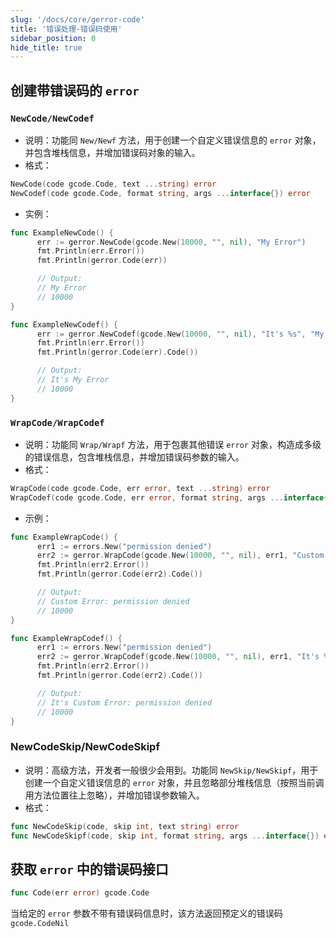 ```yaml
---
slug: '/docs/core/gerror-code'
title: '错误处理-错误码使用'
sidebar_position: 0
hide_title: true
---
```


## 创建带错误码的 `error`

### `NewCode/NewCodef`

- 说明：功能同 `New/Newf` 方法，用于创建一个自定义错误信息的 `error` 对象，并包含堆栈信息，并增加错误码对象的输入。
- 格式：

```go
NewCode(code gcode.Code, text ...string) error
NewCodef(code gcode.Code, format string, args ...interface{}) error
```

- 实例：

```go
func ExampleNewCode() {
      err := gerror.NewCode(gcode.New(10000, "", nil), "My Error")
      fmt.Println(err.Error())
      fmt.Println(gerror.Code(err))

      // Output:
      // My Error
      // 10000
}

func ExampleNewCodef() {
      err := gerror.NewCodef(gcode.New(10000, "", nil), "It's %s", "My Error")
      fmt.Println(err.Error())
      fmt.Println(gerror.Code(err).Code())

      // Output:
      // It's My Error
      // 10000
}
```


### `WrapCode/WrapCodef`

- 说明：功能同 `Wrap/Wrapf` 方法，用于包裹其他错误 `error` 对象，构造成多级的错误信息，包含堆栈信息，并增加错误码参数的输入。
- 格式：

```go
WrapCode(code gcode.Code, err error, text ...string) error
WrapCodef(code gcode.Code, err error, format string, args ...interface{}) error
```

- 示例：

```go
func ExampleWrapCode() {
      err1 := errors.New("permission denied")
      err2 := gerror.WrapCode(gcode.New(10000, "", nil), err1, "Custom Error")
      fmt.Println(err2.Error())
      fmt.Println(gerror.Code(err2).Code())

      // Output:
      // Custom Error: permission denied
      // 10000
}

func ExampleWrapCodef() {
      err1 := errors.New("permission denied")
      err2 := gerror.WrapCodef(gcode.New(10000, "", nil), err1, "It's %s", "Custom Error")
      fmt.Println(err2.Error())
      fmt.Println(gerror.Code(err2).Code())

      // Output:
      // It's Custom Error: permission denied
      // 10000
}
```


### NewCodeSkip/NewCodeSkipf

- 说明：高级方法，开发者一般很少会用到。功能同 `NewSkip/NewSkipf`，用于创建一个自定义错误信息的 `error` 对象，并且忽略部分堆栈信息（按照当前调用方法位置往上忽略），并增加错误参数输入。
- 格式：

```go
func NewCodeSkip(code, skip int, text string) error
func NewCodeSkipf(code, skip int, format string, args ...interface{}) error
```


## 获取 `error` 中的错误码接口

```go
func Code(err error) gcode.Code
```

当给定的 `error` 参数不带有错误码信息时，该方法返回预定义的错误码 `gcode.CodeNil`